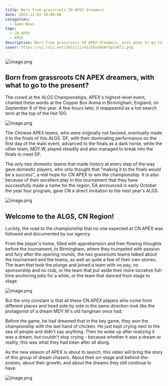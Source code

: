 ```yaml
---
title: Born from grassroots CN APEX dreamers
date: 2023-11-01 20:00:00
categories:
  - Game News
tags:
  - CN APEX
  - APEX
description: Born from grassroots CN APEX dreamers, with what to go to the present?
cover: https://s2.loli.net/2023/11/02/bXxOdeWrkpznKl1.png
---
```


![image.png](https://s2.loli.net/2023/11/02/bXxOdeWrkpznKl1.png)

## Born from grassroots CN APEX dreamers, with what to go to the present?

The crowd at the ALGS Championships, APEX's highest-level event, chanted these words at the Copper Box Arena in Birmingham, England, on September 9 of this year. A few hours later, it reappeared as a hot search term at the top of the Hot 100.

![image.png](https://s2.loli.net/2023/11/02/goCc2bIpW5vKmns.png)

The Chinese APEX teams, who were originally not favored, eventually made it to the finals of this ALGS. DF, with their dominating performance on the first day of the main event, advanced to the finals as a dark horse, while the other team, MDY.W, played steadily and also managed to break into the finals to meet DF.

The only two domestic teams that made history at every step of the way gave domestic players, who only thought that "making it to the finals would be a success", a real hope for CN APEX to win the championship. It is also because of their excellent play in this tournament that they have successfully made a name for the region, EA announced in early October the year four program, gave CN a direct invitation to the next year's ALGS.

![image.png](https://s2.loli.net/2023/11/02/oEFNkDIbgTZSLUy.png)


## Welcome to the ALGS, CN Region!

Luckily, the road to the championship that no one expected at CN APEX was followed and documented by our agency.

From the player's home, filled with apprehension and free-flowing thoughts before the tournament, to Birmingham, where they trumpeted with passion and fury after the opening rounds, the two grassroots teams talked about the tournament and the teams, as well as quite a few of their own stories. The team that took the plunge and joined a team with no pay, no sponsorship and no club, or the team that put aside their more lucrative full-time anchoring jobs for a while, or the team that danced from stage to stage.

![image.png](https://s2.loli.net/2023/11/02/W79vfVsRCH3N85x.png)

But the only constant is that all these CN APEX players who come from different places and head side by side in the same direction look like the protagonist of a dream MDY.W's old hangman once had:

Before the game, he had dreamed that in the key game, they won the championship with the last hand of chicken. He just kept crying next to the sea of people and didn't say anything. Then he woke up after realizing it was a dream, but couldn't stop crying - because whether it was a dream or reality, this was what they had been after all along.

As the new season of APEX is about to launch, this video will bring the story of this group of dream chasers. About their on-stage and behind-the-scenes, about their growth, and about the dreams they still continue to have.


![image.png](https://s2.loli.net/2023/10/31/GdRVvyo5CtnDJ82.png)


